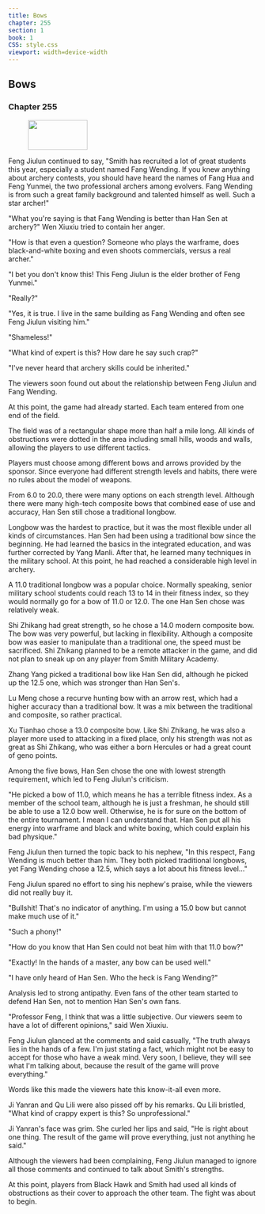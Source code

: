 ```yaml
---
title: Bows
chapter: 255
section: 1
book: 1
CSS: style.css
viewport: width=device-width
---
```


## Bows

### Chapter 255

<figure>
	<img src="../Images/gem.gif" alt="" id="gem" width="120" height="60" />
</figure>

Feng Jiulun continued to say, "Smith has recruited a lot of great students this year, especially a student named Fang Wending. If you knew anything about archery contests, you should have heard the names of Fang Hua and Feng Yunmei, the two professional archers among evolvers. Fang Wending is from such a great family background and talented himself as well. Such a star archer!"

"What you're saying is that Fang Wending is better than Han Sen at archery?" Wen Xiuxiu tried to contain her anger.

"How is that even a question? Someone who plays the warframe, does black-and-white boxing and even shoots commercials, versus a real archer."

"I bet you don't know this! This Feng Jiulun is the elder brother of Feng Yunmei."

"Really?"

"Yes, it is true. I live in the same building as Fang Wending and often see Feng Jiulun visiting him."

"Shameless!"

"What kind of expert is this? How dare he say such crap?"

"I've never heard that archery skills could be inherited."

The viewers soon found out about the relationship between Feng Jiulun and Fang Wending.

At this point, the game had already started. Each team entered from one end of the field.

The field was of a rectangular shape more than half a mile long. All kinds of obstructions were dotted in the area including small hills, woods and walls, allowing the players to use different tactics.

Players must choose among different bows and arrows provided by the sponsor. Since everyone had different strength levels and habits, there were no rules about the model of weapons.

From 6.0 to 20.0, there were many options on each strength level. Although there were many high-tech composite bows that combined ease of use and accuracy, Han Sen still chose a traditional longbow.

Longbow was the hardest to practice, but it was the most flexible under all kinds of circumstances. Han Sen had been using a traditional bow since the beginning. He had learned the basics in the integrated education, and was further corrected by Yang Manli. After that, he learned many techniques in the military school. At this point, he had reached a considerable high level in archery.

A 11.0 traditional longbow was a popular choice. Normally speaking, senior military school students could reach 13 to 14 in their fitness index, so they would normally go for a bow of 11.0 or 12.0. The one Han Sen chose was relatively weak.

Shi Zhikang had great strength, so he chose a 14.0 modern composite bow. The bow was very powerful, but lacking in flexibility. Although a composite bow was easier to manipulate than a traditional one, the speed must be sacrificed. Shi Zhikang planned to be a remote attacker in the game, and did not plan to sneak up on any player from Smith Military Academy.

Zhang Yang picked a traditional bow like Han Sen did, although he picked up the 12.5 one, which was stronger than Han Sen's.

Lu Meng chose a recurve hunting bow with an arrow rest, which had a higher accuracy than a traditional bow. It was a mix between the traditional and composite, so rather practical.

Xu Tianhao chose a 13.0 composite bow. Like Shi Zhikang, he was also a player more used to attacking in a fixed place, only his strength was not as great as Shi Zhikang, who was either a born Hercules or had a great count of geno points.

Among the five bows, Han Sen chose the one with lowest strength requirement, which led to Feng Jiulun's criticism.

"He picked a bow of 11.0, which means he has a terrible fitness index. As a member of the school team, although he is just a freshman, he should still be able to use a 12.0 bow well. Otherwise, he is for sure on the bottom of the entire tournament. I mean I can understand that. Han Sen put all his energy into warframe and black and white boxing, which could explain his bad physique."

Feng Jiulun then turned the topic back to his nephew, "In this respect, Fang Wending is much better than him. They both picked traditional longbows, yet Fang Wending chose a 12.5, which says a lot about his fitness level…"

Feng Jiulun spared no effort to sing his nephew's praise, while the viewers did not really buy it.

"Bullshit! That's no indicator of anything. I'm using a 15.0 bow but cannot make much use of it."

"Such a phony!"

"How do you know that Han Sen could not beat him with that 11.0 bow?"

"Exactly! In the hands of a master, any bow can be used well."

"I have only heard of Han Sen. Who the heck is Fang Wending?"

Analysis led to strong antipathy. Even fans of the other team started to defend Han Sen, not to mention Han Sen's own fans.

"Professor Feng, I think that was a little subjective. Our viewers seem to have a lot of different opinions," said Wen Xiuxiu.

Feng Jiulun glanced at the comments and said casually, "The truth always lies in the hands of a few. I'm just stating a fact, which might not be easy to accept for those who have a weak mind. Very soon, I believe, they will see what I'm talking about, because the result of the game will prove everything."

Words like this made the viewers hate this know-it-all even more.

Ji Yanran and Qu Lili were also pissed off by his remarks. Qu Lili bristled, "What kind of crappy expert is this? So unprofessional."

Ji Yanran's face was grim. She curled her lips and said, "He is right about one thing. The result of the game will prove everything, just not anything he said."

Although the viewers had been complaining, Feng Jiulun managed to ignore all those comments and continued to talk about Smith's strengths.

At this point, players from Black Hawk and Smith had used all kinds of obstructions as their cover to approach the other team. The fight was about to begin.